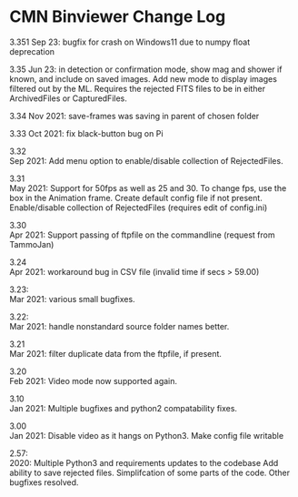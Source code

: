 CMN Binviewer Change Log
========================
3.351
Sep 23: bugfix for crash on Windows11 due to numpy float deprecation

3.35
Jun 23: in detection or confirmation mode, show mag and shower if known, and include on saved images. 
        Add new mode to display images filtered out by the ML. Requires the rejected FITS files to be in either
        ArchivedFiles or CapturedFiles. 

3.34 
Nov 2021: save-frames was saving in parent of chosen folder

3.33
Oct 2021: fix black-button bug on Pi

3.32    
Sep 2021: Add menu option to enable/disable collection of 
RejectedFiles.

3.31    
May 2021: Support for 50fps as well as 25 and 30. To 
change fps, use the box in the Animation frame.
Create default config file if not present.
Enable/disable collection of RejectedFiles (requires edit 
of config.ini)

3.30    
Apr 2021: Support passing of ftpfile on the commandline 
(request from TammoJan)

3.24    
Apr 2021: workaround bug in CSV file 
(invalid time if secs > 59.00)   

3.23:   
Mar 2021: various small bugfixes.

3.22:   
Mar 2021: handle nonstandard source folder names better.

3.21    
Mar 2021: filter duplicate data from the ftpfile, if present. 

3.20    
Feb 2021: Video mode now supported again. 

3.10    
Jan 2021: Multiple bugfixes and python2 compatability fixes. 

3.00    
Jan 2021: Disable video as it hangs on Python3. 
Make config file writable

2.57:   
2020: Multiple Python3 and requirements updates to the codebase
Add ability to save rejected files.
Simplifcation of some parts of the code. 
Other bugfixes resolved. 
        